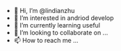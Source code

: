 - 👋 Hi, I’m @lindianzhu
- 👀 I’m interested in andriod develop
- 🌱 I’m currently learning useful
- 💞️ I’m looking to collaborate on ...
- 📫 How to reach me ...

<!---
lindianzhu/lindianzhu is a ✨ special ✨ repository because its `README.md` (this file) appears on your GitHub profile.
You can click the Preview link to take a look at your changes.
--->
